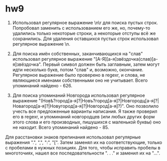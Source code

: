 # hw9
1. Использовал регулярное выражение \n\r для поиска пустых строк. Попробовал заменить с использованием его же, но, почему-то удалились только некоторые строки, а некоторые отступы всё же сохранились. Для удаления оставшихся пустых строк использовал регулярное выражение \n.

2. Для поиска имён собственных, заканчивающихся на "слав" использовал регулярное выражение "[А-Я][а-я]звёздочка(слав)[а-я]звёздочка". Первый символ должен быть заглавным, затем могут идти несколько букв, потом "слав" и, возможно, окончание. Регулярное выражение было проверено в regexr, и слова, не являющиеся именами собственными оно не учитывает. Всего упоминаний найдено - 626.

3. Для поиска упоминаний Новгорода использовал регулярное выражение "(Новѣ?город[а-я]?|Новъ?город[а-я]?|Новгородц[а-я]?|Новагород[а-я]?|Новугород[а-я]?|Новгород[а-я]?)". Оно позволило учесть все предложенные варианты написания. Я также проверил его в regexr, и упоминаний новгородцев (или любых других форм этого слова и его производных, пишушихся с маленькой буквы) оно не находит. Всего упоминаний найдено - 85.

Для расстановки знаков препинания использовал регулярные выражения "\.", "\,", "\:", "\[". Затем заменял их на соответствующие, только с пробелами в нужных позициях. Для того, чтобы исправить пробелы в многоточиях, нашел все последовательности ". . ." и заменил их на "...".
